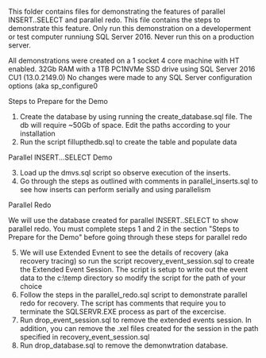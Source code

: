 This folder contains files for demonstrating the features of parallel INSERT..SELECT and parallel redo. This file contains the steps to demonstrate this feature. Only run this demonstration on a developerment or test computer runniung SQL Server 2016. Never run this on a production server.

All demonstrations were created on a 1 socket 4 core machine with HT enabled. 32Gb RAM with a 1TB PC1NVMe SSD drive using SQL Server 2016 CU1 (13.0.2149.0)
No changes were made to any SQL Server configuration options (aka sp_configure0

Steps to Prepare for the Demo

1. Create the database by using running the create_database.sql file. The db will require ~50Gb of space. Edit the paths according to your installation
2. Run the script fillupthedb.sql to create the table and populate data

Parallel INSERT...SELECT Demo

3. Load up the dmvs.sql script so observe execution of the inserts.
4. Go through the steps as outlined with comments in parallel_inserts.sql to see how inserts can perform serially and using parallelism

Parallel Redo

We will use the database created for parallel INSERT..SELECT to show parallel redo.  You must complete steps 1 and 2 in the section "Steps to Prepare for the Demo" before going through these steps for parallel redo

5. We will use Extended Evnent to see the details of recovery (aka recovery tracing) so run the script recovery_event_session.sql to create the Extended Event Session. The script is setup to write out the event data to the c:\temp directory so modify the script for the path of your choice
6. Follow the steps in the parallel_redo.sql script to demonstrate parallel redo for recovery. The script has comments that require you to terminate the SQLSERVR.EXE process as part of the excercise.
7. Run drop_event_session.sql to remove the extended events session. In addition, you can remove the .xel files created for the session in the path specified in recovery_event_session.sql
8. Run drop_database.sql to remove the demonwtration database.
